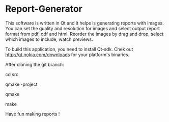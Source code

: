 Report-Generator
================

This software is written in Qt and it helps is generating reports with images. 
You can set the quality and resolution for images and select output report format from pdf, odf and html.
Reorder the images by drag and drop, select which images to include, watch previews.

To build this application, you need to install Qt-sdk.
Chek out http://qt.nokia.com/downloads for your platform's binaries.


After cloning the git branch:

cd src

qmake -project

qmake

make

Have fun making reports !
